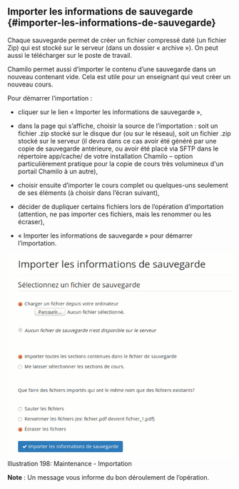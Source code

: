 ## Importer les informations de sauvegarde {#importer-les-informations-de-sauvegarde}

Chaque sauvegarde permet de créer un fichier compressé daté (un fichier Zip) qui est stocké sur le serveur (dans un dossier « archive »). On peut aussi le télécharger sur le poste de travail.

Chamilo permet aussi d’importer le contenu d’une sauvegarde dans un nouveau contenant vide. Cela est utile pour un enseignant qui veut créer un nouveau cours.

Pour démarrer l’importation :

*   cliquer sur le lien « Importer les informations de sauvegarde »,

*   dans la page qui s’affiche, choisir la source de l’importation : soit un fichier .zip stocké sur le disque dur (ou sur le réseau), soit un fichier .zip stocké sur le serveur (il devra dans ce cas avoir été généré par une copie de sauvegarde antérieure, ou avoir été placé via SFTP dans le répertoire app/cache/ de votre installation Chamilo – option particulièrement pratique pour la copie de cours très volumineux d&#039;un portail Chamilo à un autre),

*   choisir ensuite d’importer le cours complet ou quelques-uns seulement de ses éléments (à choisir dans l’écran suivant),

*   décider de dupliquer certains fichiers lors de l’opération d’importation (attention, ne pas importer ces fichiers, mais les renommer ou les écraser),

*   « Importer les informations de sauvegarde » pour démarrer l’importation.

![](../assets/image273.png)Illustration 198: Maintenance - Importation

**Note** : Un message vous informe du bon déroulement de l’opération.
